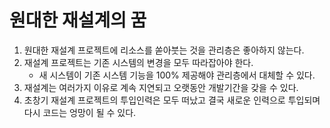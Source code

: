 # 원대한 재설계의 꿈

1. 원대한 재설계 프로젝트에 리소스를 쏟아붓는 것을 관리층은 좋아하지 않는다.
2. 재설계 프로젝트는 기존 시스템의 변경을 모두 따라잡아야 한다.
    - 새 시스템이 기존 시스템 기능을 100% 제공해야 관리층에서 대체할 수 있다.
3. 재설계는 여러가지 이유로 계속 지연되고 오랫동안 개발기간을 갖을 수 있다.
4. 초창기 재설계 프로젝트의 투입인력은 모두 떠났고 결국 새로운 인력으로 투입되며 다시 코드는 엉망이 될 수 있다.